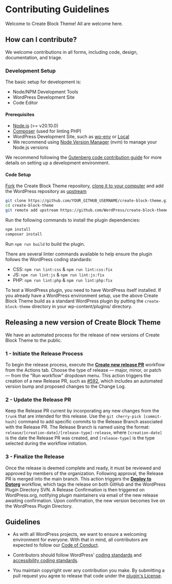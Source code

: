 # Contributing Guidelines

Welcome to Create Block Theme! All are welcome here.

## How can I contribute?

We welcome contributions in all forms, including code, design, documentation, and triage.

### Development Setup

The basic setup for development is:

-   Node/NPM Development Tools
-   WordPress Development Site
-   Code Editor

#### Prerequisites

-   [Node.js](https://nodejs.org/en/) (>= v20.10.0)
-   [Composer](https://getcomposer.org/) (used for linting PHP)
-   WordPress Development Site, such as [wp-env](https://github.com/WordPress/gutenberg/blob/trunk/packages/env/README.md) or [Local](https://localwp.com/)
-   We recommend using [Node Version Manager](https://github.com/nvm-sh/nvm) (nvm) to manage your Node.js versions

We recommend following the [Gutenberg code contribution guide](https://github.com/WordPress/gutenberg/blob/trunk/docs/contributors/code/getting-started-with-code-contribution.md) for more details on setting up a development environment.

#### Code Setup

[Fork](https://docs.github.com/en/get-started/quickstart/fork-a-repo) the Create Block Theme repository, [clone it to your computer](https://docs.github.com/en/repositories/creating-and-managing-repositories/cloning-a-repository) and add the WordPress repository as [upstream](https://docs.github.com/en/pull-requests/collaborating-with-pull-requests/working-with-forks/configuring-a-remote-repository-for-a-fork)

```bash
git clone https://github.com/YOUR_GITHUB_USERNAME/create-block-theme.git
cd create-block-theme
git remote add upstream https://github.com/WordPress/create-block-theme.git
```

Run the following commands to install the plugin dependencies:

```bash
npm install
composer install
```

Run `npm run build` to build the plugin.

There are several linter commands available to help ensure the plugin follows the WordPress coding standards:

-   CSS: `npm run lint:css` & `npm run lint:css:fix`
-   JS: `npm run lint:js` & `npm run lint:js:fix`
-   PHP: `npm run lint:php` & `npm run lint:php:fix`

To test a WordPress plugin, you need to have WordPress itself installed. If you already have a WordPress environment setup, use the above Create Block Theme build as a standard WordPress plugin by putting the `create-block-theme` directory in your wp-content/plugins/ directory.

## Releasing a new version of Create Block Theme

We have an automated process for the release of new versions of Create Block Theme to the public.

### 1 - Initiate the Release Process

To begin the release process, execute the [**Create new release PR**](https://github.com/WordPress/create-block-theme/actions/workflows/release-new-version.yml) workflow from the Actions tab. Choose the type of release — major, minor, or patch — from the "Run workflow" dropdown menu. This action triggers the creation of a new Release PR, such as [#592](https://github.com/WordPress/create-block-theme/pull/592/files), which includes an automated version bump and proposed changes to the Change Log.


### 2 - Update the Release PR

Keep the Release PR current by incorporating any new changes from the `trunk` that are intended for this release. Use the `git cherry-pick [commit-hash]` command to add specific commits to the Release Branch associated with the Release PR. The Release Branch is named using the format: `release/[creation-date]/[release-type]-release`, where `[creation-date]` is the date the Release PR was created, and `[release-type]` is the type selected during the workflow initiation.


### 3 - Finalize the Release

Once the release is deemed complete and ready, it must be reviewed and approved by members of the organization. Following approval, the Release PR is merged into the main branch. This action triggers the [**Deploy to Dotorg**](https://github.com/WordPress/create-block-theme/actions/workflows/deploy-to-dotorg.yml) workflow, which tags the release on both GitHub and the WordPress Plugin Directory SVN. A Release Confirmation is then triggered on WordPress.org, notifying plugin maintainers via email of the new release awaiting confirmation. Upon confirmation, the new version becomes live on the WordPress Plugin Directory.

## Guidelines

-   As with all WordPress projects, we want to ensure a welcoming environment for everyone. With that in mind, all contributors are expected to follow our [Code of Conduct](https://make.wordpress.org/handbook/community-code-of-conduct/).

-   Contributors should follow WordPress' [coding standards](https://developer.wordpress.org/coding-standards/wordpress-coding-standards/) and [accessibility coding standards](https://developer.wordpress.org/coding-standards/wordpress-coding-standards/accessibility/).

-   You maintain copyright over any contribution you make. By submitting a pull request you agree to release that code under the [plugin's License](/LICENSE.md).
